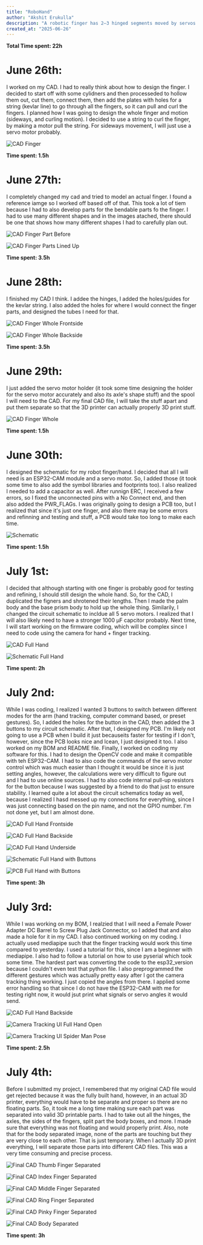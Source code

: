 ```yaml
---
title: "RoboHand"
author: "Akshit Erukulla"
description: "A robotic finger has 2–3 hinged segments moved by servos or tendons, controlled by a microcontroller and powered by a battery."
created_at: "2025-06-26"
---
```

**Total Time spent: 22h**

# June 26th:
I worked on my CAD. I had to really think about how to design the finger. I decided to start off with some cylidners and then processeded to hollow them out, cut them, connect them, then add the plates with holes for a string (kevlar line) to go through all the fingers, so it can pull and curl the fingers.
I planned how I was going to design the whole finger and motion (sideways, and curling motion). I decided to use a string to curl the finger, by making a motor pull the string. For sideways movement, I will just use a servo motor probably.

![CAD Finger](https://hc-cdn.hel1.your-objectstorage.com/s/v3/0a3ebe69d523984b68b492a90954d45204293030_cad_j26.png)

**Time spent: 1.5h**

# June 27th:
I completely changed my cad and tried to model an actual finger. I found a reference iamge so I worked off based off of that. This took a lot of tiem because I had to also develop parts for the bendable parts fo the finger. I had to use many different shapes and in the images atached, there should be one that shows how many different shapes I had to carefully plan out.

![CAD Finger Part Before](https://hc-cdn.hel1.your-objectstorage.com/s/v3/d1c07f8ec9090210d5a8d6e361ce2323bc493307_cad_before.png)

![CAD Finger Parts Lined Up](https://hc-cdn.hel1.your-objectstorage.com/s/v3/61f96df60791a419fe90df3006d5751112250500_cad_j27.png)

**Time spent: 3.5h**

# June 28th:
I finished my CAD I think. I addee the hinges, I added the holes/guides for the kevlar string. I also added the holes for where I would connect the finger parts, and designed the tubes I need for that.

![CAD Finger Whole Frontside](https://hc-cdn.hel1.your-objectstorage.com/s/v3/ca22cae002d508cb46458881a8eacebcb9c0355e_cad_j28_pic1.png)

![CAD Finger Whole Backside](https://hc-cdn.hel1.your-objectstorage.com/s/v3/59463f1d8ecd6e6754e5053a6f7db0f88449871a_cad_j28_pic2.png)

**Time spent: 3.5h**

# June 29th:
I just added the servo motor holder (it took some time designing the holder for the servo motor accurately and also its axle's shape stuff) and the spool I will need to the CAD. For my final CAD file, I will take the stuff apart and put them separate so that the 3D printer can actually properly 3D print stuff.

![CAD Finger Whole](https://hc-cdn.hel1.your-objectstorage.com/s/v3/4f2ae77bd89a0d3aa96313b83e6d795bb50f3154_cad_j29.png)

**Time spent: 1.5h**

# June 30th:
I designed the schematic for my robot finger/hand. I decided that all I will need is an ESP32-CAM module and a servo motor. So, I added those (it took some time to also add the symbol libraries and footprints too). I also realized I needed to add a capacitor as well. After runnign ERC, I received a few errors, so I fixed the unconnected pins with a No Connect end, and then also added the PWR_FLAGs. I was originally going to design a PCB too, but I realized that since it's just one finger, and also there may be some errors and refinning and testing and stuff, a PCB would take too long to make each time.

![Schematic](https://hc-cdn.hel1.your-objectstorage.com/s/v3/802837c75aa30302b7183fd66e1f129e9aac8e3f_pcb_j30.png)

**Time spent: 1.5h**

# July 1st:
I decided that although starting with one finger is probably good for testing and refining, I should still design the whole hand. So, for the CAD, I duplicated the figners and shrotened their lengths. Then I made the palm body and the base prism body to hold up the whole thing. Similarily, I changed the circuit schematic to incldue all 5 servo motors. I realized that I will also likely need to have a stronger 1000 µF capcitor probably. Next time, I will start working on the firmware coding, which will be complex since I need to code using the camera for hand + finger tracking.

![CAD Full Hand](https://hc-cdn.hel1.your-objectstorage.com/s/v3/16eba3cc361813fa847ae98a80a3d00cb18c9fcf_cad_jy1.png)

![Schematic Full Hand](https://hc-cdn.hel1.your-objectstorage.com/s/v3/ea7a1dc1fddf84671f8d26a62c6c04ebb099ab65_schematic_jy1.png)

**Time spent: 2h**

# July 2nd:
While I was coding, I realized I wanted 3 buttons to switch between different modes for the arm (hand tracking, computer command based, or preset gestures). So, I added the holes for the button in the CAD, then added the 3 buttons to my circuit schematic. After that, I designed my PCB. I'm likely not going to use a PCB when I build it just becauseits faster for testing if I don't, however, since the PCB looks nice and lcean, I just designed it too. I also worked on my BOM and README file.
Finally, I worked on coding my software for this. I had to design the OpenCV code and make it compatible with teh ESP32-CAM. I had to also code the commands of the servo motor control which was much easier than I thought it would be since it  is just setting angles, however, the calculations were very difficult to figure out and I had to use online sources. I had to also code internal pull-up resistors for the button because I was suggested by a friend to do that just to ensure stability. I learned quite a lot about the circuit schematics today as well, because I realized I hasd messed up my connections for everything, since I was just connecting based on the pin name, and not the GPIO number. I'm not done yet, but I am almost done.

![CAD Full Hand Frontside](https://hc-cdn.hel1.your-objectstorage.com/s/v3/0eb5953f91e9ba583a2f5a64e0ce6e3ec2b6b9e5_cad_jy2_pic1.png)

![CAD Full Hand Backside](https://hc-cdn.hel1.your-objectstorage.com/s/v3/fe0734e5c5b1cd3cd8ea67d6c01092f0eef8efdd_cad_jy2_pic2.png)

![CAD Full Hand Underside](https://hc-cdn.hel1.your-objectstorage.com/s/v3/b559a07c66fa4c035cc92b1351936754b3420eb1_cad_jy2_pic3.png)

![Schematic Full Hand with Buttons](https://hc-cdn.hel1.your-objectstorage.com/s/v3/319bd1ee434b18614ffb52b6fccd42de33fba531_schematic_jy2.png)

![PCB Full Hand with Buttons](https://hc-cdn.hel1.your-objectstorage.com/s/v3/e38e3dc7e2b150734c08eded3e18af604725a4f3_pcb_jy2.png)

**Time spent: 3h**

# July 3rd:
While I was working on my BOM, I realzied that I will need a Female Power Adapter DC Barrel to Screw Plug Jack Connector, so I added that and also made a hole for it in my CAD. I also continued working on my coding. I actually used mediapipe such that the finger tracking would work this time compared to yesterday. I used a tutorial for this, since I am a beginner with mediapipe. I also had to follow a tutorial on how to use pyserial which took some time. The hardest part was converting the code to the esp32_version because I couldn't even test that python file. I also preprogrammed the different gestures which was actually pretty easy after I got the camera tracking thing working. I just copied the angles from there. I applied some error handling so that since I do not have the ESP32-CAM with me for testing right now, it would jsut print what signals or servo angles it would send.

![CAD Full Hand Backside](https://hc-cdn.hel1.your-objectstorage.com/s/v3/6cf5f00cecec6dab7e3f775ddf35739472e9989b_cad_jy3.png)

![Camera Tracking UI Full Hand Open](https://hc-cdn.hel1.your-objectstorage.com/s/v3/33b4f0d4d17303a596ea11bbbde2154588fb1819_camera_tracking_full.png)

![Camera Tracking UI Spider Man Pose](https://hc-cdn.hel1.your-objectstorage.com/s/v3/088d54ca0e6f30fa80a4ac7c3bd3eefce8f310bd_camera_tracking_spiderman.png)

**Time spent: 2.5h**

# July 4th:
Before I submitted my project, I remembered that my original CAD file would get rejected because it was the fully built hand, however, in an actual 3D printer, everything would have to be separate and proper so there are no floating parts. So, it took me a long time making sure each part was separated into valid 3D printable parts. I had to take out all the hinges, the axles, the sides of the fingers, split part the body boxes, and more. I made sure that everything was not floating and would properly print. Also, note that for the body separated image, none of the parts are touching but they are very close to each other. That is just temporary. When I actually 3D print everything, I will separate those parts into different CAD files. This was a very time consuming and precise process.

![Final CAD Thumb Finger Separated](https://hc-cdn.hel1.your-objectstorage.com/s/v3/d47e26595ff6a854219f9481595280e4a03abd23_cad_thumb.png)

![Final CAD Index Finger Separated](https://hc-cdn.hel1.your-objectstorage.com/s/v3/5cedf0068f997ff48cd3f0cf27c2add3f5ba289a_cad_index.png)

![Final CAD Middle Finger Separated](https://hc-cdn.hel1.your-objectstorage.com/s/v3/47549fec8bafb1626f2fa633d8798c469f0eecc3_cad_middle.png)

![Final CAD Ring Finger Separated](https://hc-cdn.hel1.your-objectstorage.com/s/v3/1159341951d918dbfab7d8ad09b1596d0c0ad3dc_cad_ring.png)

![Final CAD Pinky Finger Separated](https://hc-cdn.hel1.your-objectstorage.com/s/v3/3ad1caff27a0c6759d0816a451dc2e8561a90a3a_cad_pinky.png)

![Final CAD Body Separated](https://hc-cdn.hel1.your-objectstorage.com/s/v3/7041112042d07831d98d7bf883e41fcbb0f77385_cad_body.png)

**Time spent: 3h**